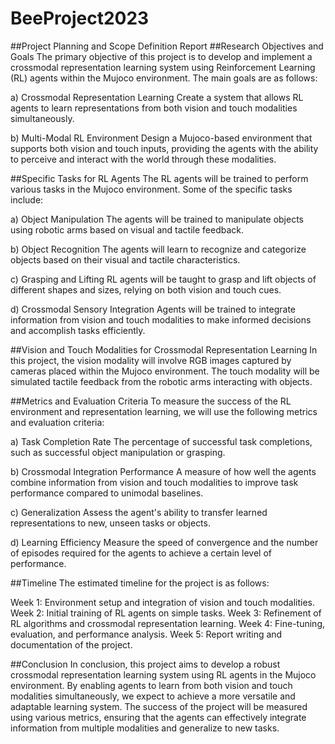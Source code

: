# BeeProject2023

##Project Planning and Scope Definition Report
##Research Objectives and Goals
The primary objective of this project is to develop and implement a crossmodal representation learning system using Reinforcement Learning (RL) agents within the Mujoco environment. The main goals are as follows:

a) Crossmodal Representation Learning
Create a system that allows RL agents to learn representations from both vision and touch modalities simultaneously.

b) Multi-Modal RL Environment
Design a Mujoco-based environment that supports both vision and touch inputs, providing the agents with the ability to perceive and interact with the world through these modalities.

##Specific Tasks for RL Agents
The RL agents will be trained to perform various tasks in the Mujoco environment. Some of the specific tasks include:

a) Object Manipulation
The agents will be trained to manipulate objects using robotic arms based on visual and tactile feedback.

b) Object Recognition
The agents will learn to recognize and categorize objects based on their visual and tactile characteristics.

c) Grasping and Lifting
RL agents will be taught to grasp and lift objects of different shapes and sizes, relying on both vision and touch cues.

d) Crossmodal Sensory Integration
Agents will be trained to integrate information from vision and touch modalities to make informed decisions and accomplish tasks efficiently.

##Vision and Touch Modalities for Crossmodal Representation Learning
In this project, the vision modality will involve RGB images captured by cameras placed within the Mujoco environment. The touch modality will be simulated tactile feedback from the robotic arms interacting with objects.

##Metrics and Evaluation Criteria
To measure the success of the RL environment and representation learning, we will use the following metrics and evaluation criteria:

a) Task Completion Rate
The percentage of successful task completions, such as successful object manipulation or grasping.

b) Crossmodal Integration Performance
A measure of how well the agents combine information from vision and touch modalities to improve task performance compared to unimodal baselines.

c) Generalization
Assess the agent's ability to transfer learned representations to new, unseen tasks or objects.

d) Learning Efficiency
Measure the speed of convergence and the number of episodes required for the agents to achieve a certain level of performance.

##Timeline
The estimated timeline for the project is as follows:

Week 1: Environment setup and integration of vision and touch modalities.
Week 2: Initial training of RL agents on simple tasks.
Week 3: Refinement of RL algorithms and crossmodal representation learning.
Week 4: Fine-tuning, evaluation, and performance analysis.
Week 5: Report writing and documentation of the project.

##Conclusion
In conclusion, this project aims to develop a robust crossmodal representation learning system using RL agents in the Mujoco environment. By enabling agents to learn from both vision and touch modalities simultaneously, we expect to achieve a more versatile and adaptable learning system. The success of the project will be measured using various metrics, ensuring that the agents can effectively integrate information from multiple modalities and generalize to new tasks.





